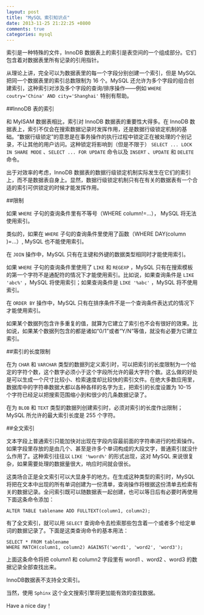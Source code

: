 ```yaml
---
layout: post
title: "MySQL 索引知识点"
date: 2013-11-25 21:22:25 +0800
comments: true
categories: mysql
---
```

索引是一种特殊的文件，InnoDB 数据表上的索引是表空间的一个组成部分。它们包含着对数据表里所有记录的引用指针。

从理论上讲，完全可以为数据表里的每一个字段分别创建一个索引，但是 MySQL 把同一个数据表里的索引总数限制为 16 个。MySQL 还允许为多个字段的组合创建索引，这种索引对涉及多个字段的查询/排序操作——例如 `WHERE coutry='China' AND city='Shanghai'` 特别有帮助。

##InnoDB 表的索引

和 MyISAM 数据表相比，索引对 InnoDB 数据表的重要性大得多。在 InnoDB 数据表上，索引不仅会在搜索数据记录时发挥作用，还是数据行级锁定机制的基础。“数据行级锁定”的意思是在事务操作的执行过程中锁定正在被处理的个别记录，不让其他的用户访问。这种锁定将影响到（但是不限于） `SELECT ... LOCK IN SHARE MODE` 、`SELECT ... FOR UPDATE` 命令以及 `INSERT` 、`UPDATE` 和 `DELETE` 命令。

出于对效率的考虑，InnoDB 数据表的数据行级锁定机制实际发生在它们的索引上，而不是数据表自身上。显然，数据行级锁定机制只有在有关的数据表有一个合适的索引可供锁定的时候才能发挥作用。

##限制

如果 `WHERE` 子句的查询条件里有不等号（WHERE column!=...）， MySQL 将无法使用索引。

类似的，如果在 `WHERE` 子句的查询条件里使用了函数（WHERE DAY(column
)=...）, MySQL 也不能使用索引。

在 `JOIN` 操作中，MySQL 只有在主键和外键的数据类型相同时才能使用索引。

如果 `WHERE` 子句的查询条件里使用了 `LIKE` 和 `REGEXP` ，MySQL 只有在搜索模板的第一个字符不是通配符的情况下才能使用索引。比如说，如果查询条件是 `LIKE 'abc%'` ，MySQL 将使用索引；如果查询条件是 `LIKE '%abc'` ，MySQL 将不使用索引。

在 `ORDER BY` 操作中，MySQL 只有在排序条件不是一个查询条件表达式的情况下才能使用索引。

如果某个数据列包含许多重复的值，就算为它建立了索引也不会有很好的效果。比如说，如果某个数据列包含的都是诸如“0/1”或者“Y/N”等值，就没有必要为它建立索引。

##索引的长度限制

在为 `CHAR` 和 `VARCHAR` 类型的数据列定义索引时，可以把索引的长度限制为一个给定的字符个数，这个数字必须小于这个字段所允许的最大字符个数。这么做的好处是可以生成一个尺寸比较小、检索速度却比较快的索引文件。在绝大多数应用里，数据库中的字符串数据大都以各种各样的名字为主，把索引的长度设置为 10-15 个字符已经足以把搜索范围缩小到和很少的几条数据记录了。

在为 `BLOB` 和 `TEXT` 类型的数据列创建索引时，必须对索引的长度作出限制；MySQL 所允许的最大索引长度是 255 个字符。

##全文索引

文本字段上普通索引只能加快对出现在字段内容最前面的字符串进行的检索操作。如果字段里存放的是由几个、甚至是许多个单词构成的大段文字，普通索引就没什么作用了。这种索引往往以 `LIKE '%word%'` 的形式出现，这对 MySQL 来说很复杂，如果需要处理的数据量很大，响应时间就会很长。

这类场合正是全文索引可以大显身手的地方。在生成这种类型的索引时，MySQL 将把在文本中出现的所有单词创建为一份清单，查询操作将根据这份清单去检索有关的数据记录。全问索引既可以随数据表一起创建，也可以等日后有必要时再使用下面这条命令添加：

``` mysql
ALTER TABLE tablename ADD FULLTEXT(column1, column2);
```

有了全文索引，就可以用 `SELECT` 查询命令去检索那些包含着一个或者多个给定单词的数据记录了。下面是这类查询命令的基本用法：

``` mysql
SELECT * FROM tablename
WHERE MATCH(column1, column2) AGAINST('word1', 'word2', 'word3');
```

上面这条命令将把 column1 和 column2 字段里有 word1 、word2 、word3 的数据记录全部查找出来。

InnoDB数据表不支持全文索引。

当然，使用 `Sphinx` 这个全文搜索引擎将更加能有效的查找数据。

Have a nice day！